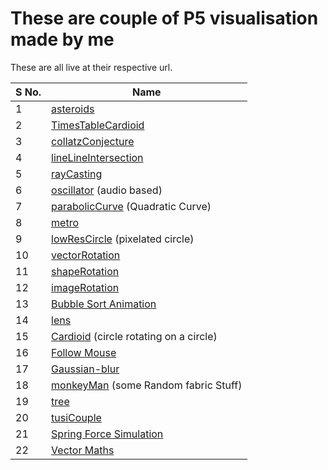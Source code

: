 # These are couple of P5 visualisation made  by me

These are all live at their  respective url.

| S No. | Name                                                                                       |
| ----- | ------------------------------------------------------------------------------------------ |
| 1     | [asteroids](https://techishant.github.io/p5-visualisations/asteroids)                       |
| 2     | [TimesTableCardioid](https://techishant.github.io/p5-visualisations/TimesTableCardioid)     |
| 3     | [collatzConjecture](https://techishant.github.io/p5-visualisations/collatzConjecture)       |
| 4     | [lineLineIntersection](https://techishant.github.io/p5-visualisations/lineLineIntersection) |
| 5     | [rayCasting](https://techishant.github.io/p5-visualisations/rayCasting) |
| 6     | [oscillator](https://techishant.github.io/p5-visualisations/oscillator) (audio based)|
| 7     | [parabolicCurve](https://techishant.github.io/p5-visualisations/parabolicCurve) (Quadratic Curve) |
| 8     | [metro](https://techishant.github.io/p5-visualisations/metro) |
| 9     | [lowResCircle](https://techishant.github.io/p5-visualisations/lowResCircle) (pixelated circle) |
| 10     | [vectorRotation](https://techishant.github.io/p5-visualisations/vectorRotation) |
| 11     | [shapeRotation](https://techishant.github.io/p5-visualisations/shapeRotation)|
| 12     | [imageRotation](https://techishant.github.io/p5-visualisations/imageRotation)|
| 13     | [Bubble Sort Animation](https://techishant.github.io/p5-visualisations/bubbleSort)|
| 14     | [lens](https://techishant.github.io/p5-visualisations/lens)|
| 15     | [Cardioid](https://techishant.github.io/p5-visualisations/cardioid) (circle rotating on a circle)|
| 16     | [Follow Mouse](https://techishant.github.io/p5-visualisations/followMouse) |
| 17     | [Gaussian-blur](https://techishant.github.io/p5-visualisations/gaussianBlur) |
| 18     | [monkeyMan](https://techishant.github.io/p5-visualisations/monkeyMan) (some Random fabric Stuff) |
| 19     | [tree](https://techishant.github.io/p5-visualisations/tree) |
| 20     | [tusiCouple](https://techishant.github.io/p5-visualisations/tusiCouple) |
| 21     | [Spring Force Simulation](https://techishant.github.io/p5-visualisations/hooke) |
| 22     | [Vector Maths](https://techishant.github.io/p5-visualisations/dot-product/) |